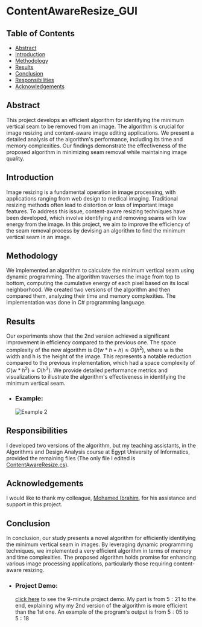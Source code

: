 # ContentAwareResize_GUI
## Table of Contents
- [Abstract](#abstract)
- [Introduction](#introduction)
- [Methodology](#methodology)
- [Results](#results)
- [Conclusion](#conclusion)
- [Responsibilities](#responsibilities)
- [Acknowledgements](acknowledgements)

## Abstract
This project develops an efficient algorithm for identifying the minimum vertical seam to be removed from an image. 
The algorithm is crucial for image resizing and content-aware image editing applications. 
We present a detailed analysis of the algorithm's performance, including its time and memory complexities. 
Our findings demonstrate the effectiveness of the proposed algorithm in minimizing seam removal while maintaining image quality. 

## Introduction
Image resizing is a fundamental operation in image processing, with applications ranging from web design to medical imaging. 
Traditional resizing methods often lead to distortion or loss of important image features. 
To address this issue, content-aware resizing techniques have been developed, which involve identifying and removing seams with low energy from the image. 
In this project, we aim to improve the efficiency of the seam removal process by devising an algorithm to find the minimum vertical seam in an image.

## Methodology
We implemented an algorithm to calculate the minimum vertical seam using dynamic programming. 
The algorithm traverses the image from top to bottom, computing the cumulative energy of each pixel based on its local neighborhood. 
We created two versions of the algorithm and then compared them, analyzing their time and memory complexities. 
The implementation was done in C# programming language.

## Results
Our experiments show that the 2nd version achieved a significant improvement in efficiency compared to the previous one. 
The space complexity of the new algorithm is $O(w * h + h) \approx O(h^2)$, where w is the width and h is the height of the image. 
This represents a notable reduction compared to the previous implementation, which had a space complexity of $O(w * h^2) \approx O(h^3)$. 
We provide detailed performance metrics and visualizations to illustrate the algorithm's effectiveness in identifying the minimum vertical seam.
 - ### Example:
   ![Example 2](https://github.com/MohamedMostafa259/ContentAwareResize_GUI/blob/main/Examples/Example2.png)

## Responsibilities
I developed two versions of the algorithm, but my teaching assistants, in the Algorithms and Design Analysis course at Egypt University of Informatics, provided the remaining files (The only file I edited is [ContentAwareResize.cs](https://github.com/MohamedMostafa259/ContentAwareResize_GUI/blob/main/ContentAwareResize/ContentAwareResize.cs)).

## Acknowledgements
I would like to thank my colleague, [Mohamed Ibrahim](https://github.com/22-101058), for his assistance and support in this project.

## Conclusion
In conclusion, our study presents a novel algorithm for efficiently identifying the minimum vertical 
seam in images. By leveraging dynamic programming techniques, we implemented a very efficient algorithm in terms of memory and time complexities. 
The proposed algorithm holds promise for enhancing various image processing applications, particularly those requiring content-aware resizing. 
 - ### Project Demo:
   [click here](https://drive.google.com/file/d/1RDOiqiy65Fe-iIIqBnbIfcEI6h8fVrug/view?usp=drive_link) to see the 9-minute project demo.
   My part is from $5:21$ to the end, explaining why my 2nd version of the algorithm is more efficient than the 1st one.
   An example of the program's output is from $5:05$ to $5:18$

